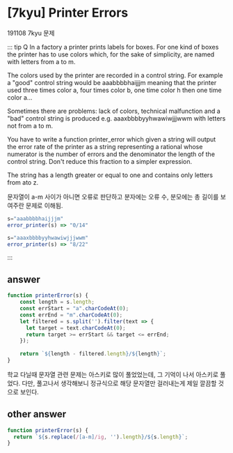 # [7kyu] Printer Errors

191108 7kyu 문제 

::: tip Q
In a factory a printer prints labels for boxes. For one kind of boxes the printer has to use colors which, for the sake of simplicity, are named with letters from a to m.

The colors used by the printer are recorded in a control string. For example a "good" control string would be aaabbbbhaijjjm meaning that the printer used three times color a, four times color b, one time color h then one time color a...

Sometimes there are problems: lack of colors, technical malfunction and a "bad" control string is produced e.g. aaaxbbbbyyhwawiwjjjwwm with letters not from a to m.

You have to write a function printer_error which given a string will output the error rate of the printer as a string representing a rational whose numerator is the number of errors and the denominator the length of the control string. Don't reduce this fraction to a simpler expression.

The string has a length greater or equal to one and contains only letters from ato z.

문자열이 a-m 사이가 아니면 오류로 판단하고 분자에는 오류 수, 분모에는 총 길이를 보여주란 문제로 이해됨.

```js
s="aaabbbbhaijjjm"
error_printer(s) => "0/14"

s="aaaxbbbbyyhwawiwjjjwwm"
error_printer(s) => "8/22"
```
:::

## answer
```js
function printerError(s) {
    const length = s.length;
    const errStart = "a".charCodeAt(0);
    const errEnd = "m".charCodeAt(0);
    let filtered = s.split('').filter(text => {
      let target = text.charCodeAt(0);
      return target >= errStart && target <= errEnd;
    });
    
    return `${length - filtered.length}/${length}`;
}
```
학교 다닐때 문자열 관련 문제는 아스키로 많이 풀었었는데, 그 기억이 나서 아스키로 풀었다.
다만, 풀고나서 생각해보니 정규식으로 해당 문자열만 걸러내는게 제일 깔끔할 것으로 보인다.

## other answer
```js
function printerError(s) {
  return `${s.replace(/[a-m]/ig, '').length}/${s.length}`;
}
```
